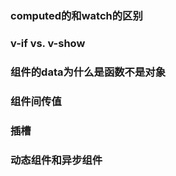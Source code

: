 ### computed的和watch的区别

### v-if vs. v-show

### 组件的data为什么是函数不是对象

### 组件间传值

### 插槽

### 动态组件和异步组件

